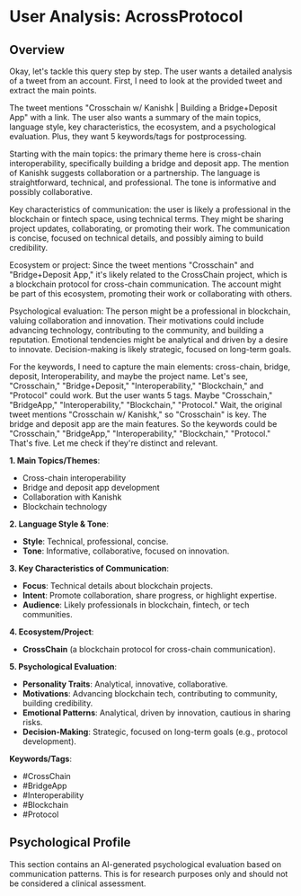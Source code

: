 # User Analysis: AcrossProtocol

## Overview

<think>
Okay, let's tackle this query step by step. The user wants a detailed analysis of a tweet from an account. First, I need to look at the provided tweet and extract the main points.

The tweet mentions "Crosschain w/ Kanishk | Building a Bridge+Deposit App" with a link. The user also wants a summary of the main topics, language style, key characteristics, the ecosystem, and a psychological evaluation. Plus, they want 5 keywords/tags for postprocessing.

Starting with the main topics: the primary theme here is cross-chain interoperability, specifically building a bridge and deposit app. The mention of Kanishk suggests collaboration or a partnership. The language is straightforward, technical, and professional. The tone is informative and possibly collaborative.

Key characteristics of communication: the user is likely a professional in the blockchain or fintech space, using technical terms. They might be sharing project updates, collaborating, or promoting their work. The communication is concise, focused on technical details, and possibly aiming to build credibility.

Ecosystem or project: Since the tweet mentions "Crosschain" and "Bridge+Deposit App," it's likely related to the CrossChain project, which is a blockchain protocol for cross-chain communication. The account might be part of this ecosystem, promoting their work or collaborating with others.

Psychological evaluation: The person might be a professional in blockchain, valuing collaboration and innovation. Their motivations could include advancing technology, contributing to the community, and building a reputation. Emotional tendencies might be analytical and driven by a desire to innovate. Decision-making is likely strategic, focused on long-term goals.

For the keywords, I need to capture the main elements: cross-chain, bridge, deposit, Interoperability, and maybe the project name. Let's see, "Crosschain," "Bridge+Deposit," "Interoperability," "Blockchain," and "Protocol" could work. But the user wants 5 tags. Maybe "Crosschain," "BridgeApp," "Interoperability," "Blockchain," "Protocol." Wait, the original tweet mentions "Crosschain w/ Kanishk," so "Crosschain" is key. The bridge and deposit app are the main features. So the keywords could be "Crosschain," "BridgeApp," "Interoperability," "Blockchain," "Protocol." That's five. Let me check if they're distinct and relevant.
</think>

**1. Main Topics/Themes**:  
- Cross-chain interoperability  
- Bridge and deposit app development  
- Collaboration with Kanishk  
- Blockchain technology  

**2. Language Style & Tone**:  
- **Style**: Technical, professional, concise.  
- **Tone**: Informative, collaborative, focused on innovation.  

**3. Key Characteristics of Communication**:  
- **Focus**: Technical details about blockchain projects.  
- **Intent**: Promote collaboration, share progress, or highlight expertise.  
- **Audience**: Likely professionals in blockchain, fintech, or tech communities.  

**4. Ecosystem/Project**:  
- **CrossChain** (a blockchain protocol for cross-chain communication).  

**5. Psychological Evaluation**:  
- **Personality Traits**: Analytical, innovative, collaborative.  
- **Motivations**: Advancing blockchain tech, contributing to community, building credibility.  
- **Emotional Patterns**: Analytical, driven by innovation, cautious in sharing risks.  
- **Decision-Making**: Strategic, focused on long-term goals (e.g., protocol development).  

**Keywords/Tags**:  
- #CrossChain  
- #BridgeApp  
- #Interoperability  
- #Blockchain  
- #Protocol

## Psychological Profile

This section contains an AI-generated psychological evaluation based on communication patterns. This is for research purposes only and should not be considered a clinical assessment.